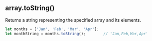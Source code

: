 ## array.toString()

Returns a string representing the specified array and its elements.

```js
let months = ['Jan', 'Feb', 'Mar', 'Apr'];
let monthString = months.toString();        // 'Jan,Feb,Mar,Apr'
```        